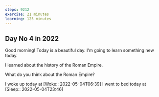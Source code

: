 ```yaml
---
steps: 9212
exercise: 21 minutes
learning: 125 minutes
---
```

## Day No 4 in 2022
Good morning! Today is a beautiful day.
I'm going to learn something new today.

I learned about the history of the Roman Empire.

What do you think about the Roman Empire?

I woke up today at [Woke:: 2022-05-04T06:39]
I went to bed today at [Sleep:: 2022-05-04T23:46]
